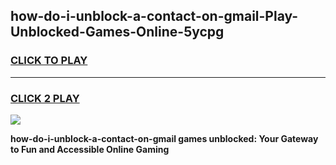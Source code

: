 
## how-do-i-unblock-a-contact-on-gmail-Play-Unblocked-Games-Online-5ycpg
<h3>
<a href="https://premium76.site?title=how-do-i-unblock-a-contact-on-gmail&ref=25A">CLICK TO PLAY</a></h3>
<hr>

<h3>
<a href="https://premium76.site?title=how-do-i-unblock-a-contact-on-gmail&ref=25A">CLICK 2 PLAY</a>
  
</h3>

<a href="https://premium76.site?title=how-do-i-unblock-a-contact-on-gmail&ref=25A"><img src="https://clearcache.store/games.png"></a>


**how-do-i-unblock-a-contact-on-gmail games unblocked: Your Gateway to Fun and Accessible Online Gaming**
